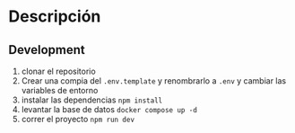 # Descripción

## Development

1. clonar el repositorio
2. Crear una compia del ```.env.template``` y renombrarlo a ```.env``` y cambiar las variables de entorno
3. instalar las dependencias ```npm install```
4. levantar la base de datos  ```docker compose up -d```
5. correr el proyecto ```npm run dev```